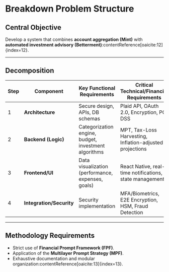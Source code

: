# Breakdown Problem Structure

## Central Objective
Develop a system that combines **account aggregation (Mint)** with **automated investment advisory (Betterment)**:contentReference[oaicite:12]{index=12}.  

---

## Decomposition
| Step | Component | Key Functional Requirements | Critical Technical/Financial Requirements | Prompt Methodology |
|------|-----------|-----------------------------|------------------------------------------|--------------------|
| 1 | **Architecture** | Secure design, APIs, DB schemas | Plaid API, OAuth 2.0, Encryption, PCI DSS | Strategic Architecture Prompt |
| 2 | **Backend (Logic)** | Categorization engine, budget, investment algorithms | MPT, Tax-Loss Harvesting, Inflation-adjusted projections | Financial Logic Prompts |
| 3 | **Frontend/UI** | Data visualization (performance, expenses, goals) | React Native, real-time notifications, state management | Frontend Prompts |
| 4 | **Integration/Security** | Security implementation | MFA/Biometrics, E2E Encryption, HSM, Fraud Detection | Security Implementation Prompts |

---

## Methodology Requirements
- Strict use of **Financial Prompt Framework (FPF)**.  
- Application of the **Multilayer Prompt Strategy (MPF)**.  
- Exhaustive documentation and modular organization:contentReference[oaicite:13]{index=13}.  
